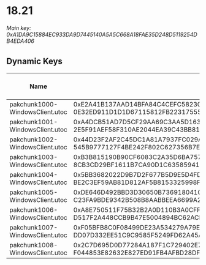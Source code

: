 # 18.21

###### *Main key: 0xA1DA9C15884EC933DA9D7445140A5A5C668A18FAE35D248D5119254DB4EDA406*

## Dynamic Keys

| Name                            | Key</br>GUID                                                                                            | High Res Textures |
|---------------------------------|---------------------------------------------------------------------------------------------------------|-------------------|
| pakchunk1000-WindowsClient.utoc | 0xE2A41B137AAD14BFA84C4CEFC582309761FA02C1BBCF5FF7CCD3BD24474739DF</br>0E32ED911D1D1D67115812FB22317555 | ❌                 |
| pakchunk1001-WindowsClient.utoc | 0xA4DCB51AD7D5CF29AA69C3AA5D1635E04644BC8E594950F9005C658715C2E6A9</br>2E5F91AEF58F310AE2044EA39C43BB81 | ❌                 |
| pakchunk1002-WindowsClient.utoc | 0x44D23F2AF2C45DC1A81A7937FC029A61BC8999732D425F599AF97C12B78F0788</br>545B9777127F4BE242F802C627356B7E | ❌                 |
| pakchunk1003-WindowsClient.utoc | 0xB3B815190B90CF6083C2A35D6BA757411A87F66A55E8D505BB5CDAA038A14185</br>8CB3CD29BF1611B7CA90D1C635859415 | ❌                 |
| pakchunk1004-WindowsClient.utoc | 0x5BB3682022D9B7D2F677B5D9E5D4FD82D23CD0CC8E8B393BB80F4BB7003F11DC</br>BE2C3EF59AB81D812AF5B8153325998F | ❌                 |
| pakchunk1005-WindowsClient.utoc | 0xDE646D492BBD3D30650B736918041C15E9EDEBAD0FB678B81DB197F998F52880</br>C23FA9BDE9342B508B8AABBEEA6699A2 | ❌                 |
| pakchunk1006-WindowsClient.utoc | 0xA8E750511F75B32B2A0D110B3A0CFF61567B3E269EF21A9CAE7616F747D7B6F5</br>D517F2A448CCB9B47E5004894BC62ACF | ❌                 |
| pakchunk1007-WindowsClient.utoc | 0xF05BFB8C0F08499DE23A534279A79E1A1F6B99157A42F2FBB1BB31E70613BE77</br>DD07D332EE51C9C9585F5249FD62A45A | ❌                 |
| pakchunk1008-WindowsClient.utoc | 0x2C7D695D0D77284A187F1C729402E7F23692D2DFFB22B5515663BC51789E6955</br>F044853E82632E827ED91FB4AFBD28DF | ❌                 |
